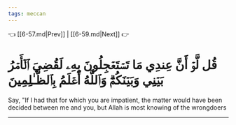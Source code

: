 ```yaml
---
tags: meccan
---
```


👈 [[6-57.md|Prev]] | [[6-59.md|Next]] 👉

# قُل لَّوۡ أَنَّ عِندِي مَا تَسۡتَعۡجِلُونَ بِهِۦ لَقُضِيَ ٱلۡأَمۡرُ بَيۡنِي وَبَيۡنَكُمۡۗ وَٱللَّهُ أَعۡلَمُ بِٱلظَّـٰلِمِينَ

Say, "If I had that for which you are impatient, the matter would have been decided between me and you, but Allah is most knowing of the wrongdoers

---

